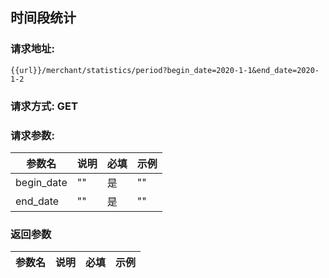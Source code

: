 ## 时间段统计
### 请求地址:
```
{{url}}/merchant/statistics/period?begin_date=2020-1-1&end_date=2020-1-2
```
### 请求方式: GET  
### 请求参数:  

|参数名|说明|必填|示例|  
 |---|---|---|---|  
|begin_date|""|是|""|  
|end_date|""|是|""|  
### 返回参数  

|参数名|说明|必填|示例|  
 |---|---|---|---|  
